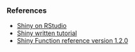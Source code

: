 ### References

- [Shiny on RStudio](https://shiny.rstudio.com/)
- [Shiny written tutorial](https://shiny.rstudio.com/tutorial/written-tutorial/lesson1/)
- [Shiny Function reference version 1.2.0](https://shiny.rstudio.com/reference/shiny/1.2.0/) 